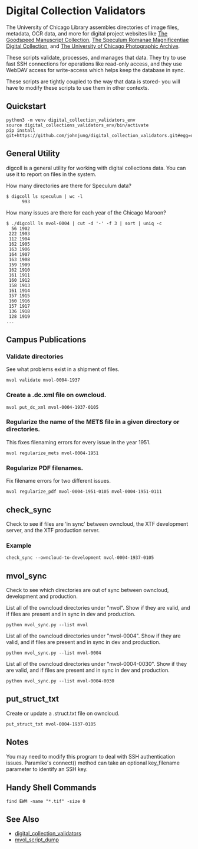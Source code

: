 # Digital Collection Validators

The University of Chicago Library assembles directories of image files,
metadata, OCR data, and more for digital project websites like [The Goodspeed
Manuscript Collection](https://goodspeed.lib.uchicago.edu), [The Speculum
Romanae Magnificentiae Digital Collection](http://speculum.lib.uchicago.edu),
and [The University of Chicago Photographic
Archive](photoarchive.lib.uchicago.edu).

These scripts validate, processes, and manages that data. They try to use fast
SSH connections for operations like read-only access, and they use WebDAV
access for write-access which helps keep the database in sync. 

These scripts are tightly coupled to the way that data is stored- you will have
to modify these scripts to use them in other contexts.

## Quickstart
```
python3 -m venv digital_collection_validators_env
source digital_collections_validators_env/bin/activate
pip install git+https://github.com/johnjung/digital_collection_validators.git#egg=digital_collection_validators
```

## General Utility
digcoll is a general utility for working with digital collections data. You can
use it to report on files in the system.

How many directories are there for Speculum data?

```console
$ digcoll ls speculum | wc -l
      993
```

How many issues are there for each year of the Chicago Maroon? 

```console
$ ./digcoll ls mvol-0004 | cut -d '-' -f 3 | sort | uniq -c
  56 1902
 222 1903
 112 1904
 162 1905
 163 1906
 164 1907
 163 1908
 159 1909
 162 1910
 161 1911
 160 1912
 158 1913
 161 1914
 157 1915
 160 1916
 157 1917
 136 1918
 128 1919
...
```

## Campus Publications

### Validate directories
See what problems exist in a shipment of files.

```
mvol validate mvol-0004-1937
```

### Create a .dc.xml file on owncloud.
```
mvol put_dc_xml mvol-0004-1937-0105
```

### Regularize the name of the METS file in a given directory or directories.
This fixes filenaming errors for every issue in the year 1951. 

```
mvol regularize_mets mvol-0004-1951
```

### Regularize PDF filenames.
Fix filename errors for two different issues.

```
mvol regularize_pdf mvol-0004-1951-0105 mvol-0004-1951-0111
```

###

## check_sync
Check to see if files are 'in sync' between owncloud, the XTF development
server, and the XTF production server.


### Example
```
check_sync --owncloud-to-development mvol-0004-1937-0105
```

## mvol_sync
Check to see which directories are out of sync between owncloud, development
and production.

List all of the owncloud directories under "mvol". Show if they are valid, and
if files are present and in sync in dev and production.

```
python mvol_sync.py --list mvol
```

List all of the owncloud directories under "mvol-0004". Show if they are
valid, and if files are present and in sync in dev and production.

```
python mvol_sync.py --list mvol-0004
```

List all of the owncloud directories under "mvol-0004-0030". Show if they
are valid, and if files are present and in sync in dev and production.

```
python mvol_sync.py --list mvol-0004-0030
```

## put_struct_txt
Create or update a .struct.txt file on owncloud.

```
put_struct_txt mvol-0004-1937-0105
```

## Notes
You may need to modify this program to deal with SSH authentication issues.
Paramiko's connect() method can take an optional key_filename parameter to
identify an SSH key.

## Handy Shell Commands
```
find EWM -name "*.tif" -size 0
```

## See Also
+ [digital_collection_validators](https://github.com/uchicago-library/digital_collection_validators)
+ [mvol_script_dump](https://github.com/uchicago-library/mvol_script_dump)
